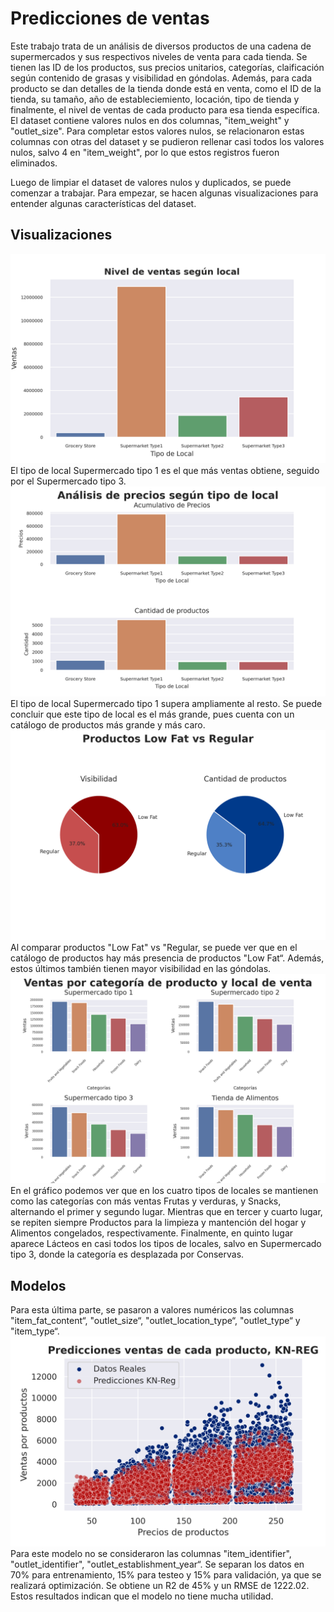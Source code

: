 # Predicciones de ventas
Este trabajo trata de un análisis de diversos productos de una cadena de supermercados y sus respectivos niveles de venta para cada tienda. Se tienen las ID de los productos, sus precios unitarios, categorías, claificación según contenido de grasas y visibilidad en góndolas. Además, para cada producto se dan detalles de la tienda donde está en venta, como el ID de la tienda, su tamaño, año de estableciemiento, locación, tipo de tienda y finalmente, el nivel de ventas de cada producto para esa tienda específica.
El dataset contiene valores nulos en dos columnas, "item_weight" y "outlet_size". Para completar estos valores nulos, se relacionaron estas columnas con otras del dataset y se pudieron rellenar casi todos los valores nulos, salvo 4 en "item_weight", por lo que estos registros fueron eliminados.

Luego de limpiar el dataset de valores nulos y duplicados, se puede comenzar a trabajar. 
Para empezar, se hacen algunas visualizaciones para entender algunas características del dataset.
## Visualizaciones
![Visualización](nivel-ventas-segun-local.png)
El tipo de local Supermercado tipo 1 es el que más ventas obtiene, seguido por el Supermercado tipo 3.
![Visualización](precios-segun-local.png)
El tipo de local Supermercado tipo 1 supera ampliamente al resto. Se puede concluir que este tipo de local es el más grande, pues cuenta con un catálogo de productos más grande y más caro.
![Visualización](low-fat.png)
Al comparar productos "Low Fat" vs "Regular, se puede ver que en el catálogo de productos hay más presencia de productos "Low Fat“. Además, estos últimos también tienen mayor visibilidad en las góndolas.
![Visualización](ventas-por-categoria.png)
En el gráfico podemos ver que en los cuatro tipos de locales se mantienen como las categorías con más ventas Frutas y verduras, y Snacks, alternando el primer y segundo lugar. Mientras que en tercer y cuarto lugar, se repiten siempre Productos para la limpieza y mantención del hogar y Alimentos congelados, respectivamente. Finalmente, en quinto lugar aparece Lácteos en casi todos los tipos de locales, salvo en Supermercado tipo 3, donde la categoría es desplazada por Conservas.
## Modelos
Para esta última parte, se pasaron a valores numéricos las columnas "item_fat_content“, "outlet_size“, "outlet_location_type“, "outlet_type“ y "item_type“.
![Visualización](predicc-knn-1.png)
Para este modelo no se consideraron las columnas "item_identifier", "outlet_identifier", "outlet_establishment_year“.
Se separan los datos en 70% para entrenamiento, 15% para testeo y 15% para validación, ya que se realizará optimización. Se obtiene un R2 de 45% y un RMSE de 1222.02. Estos resultados indican que el modelo no tiene mucha utilidad.

